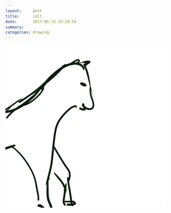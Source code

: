 ```yaml
---
layout:     post
title:      colt
date:       2017-05-11 23:24:54
summary:    
categories: drawing
---
```

![colt](/images/diary/colt.png "Run! RUn! RUN!")

